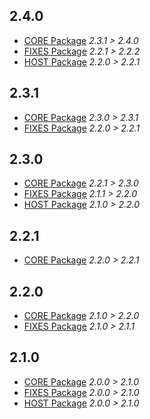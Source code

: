 ## 2.4.0
- [CORE Package](https://thunderstore.io/c/lethal-company/p/Georg9741/LethalVanillaPlusCORE/changelog/) _2.3.1 > 2.4.0_
- [FIXES Package](https://thunderstore.io/c/lethal-company/p/Georg9741/LethalVanillaPlusFIXES/changelog/) _2.2.1 > 2.2.2_
- [HOST Package](https://thunderstore.io/c/lethal-company/p/Georg9741/LethalVanillaPlusHOST/changelog/) _2.2.0 > 2.2.1_

## 2.3.1
- [CORE Package](https://thunderstore.io/c/lethal-company/p/Georg9741/LethalVanillaPlusCORE/changelog/) _2.3.0 > 2.3.1_
- [FIXES Package](https://thunderstore.io/c/lethal-company/p/Georg9741/LethalVanillaPlusFIXES/changelog/) _2.2.0 > 2.2.1_

## 2.3.0
- [CORE Package](https://thunderstore.io/c/lethal-company/p/Georg9741/LethalVanillaPlusCORE/changelog/) _2.2.1 > 2.3.0_
- [FIXES Package](https://thunderstore.io/c/lethal-company/p/Georg9741/LethalVanillaPlusFIXES/changelog/) _2.1.1 > 2.2.0_
- [HOST Package](https://thunderstore.io/c/lethal-company/p/Georg9741/LethalVanillaPlusHOST/changelog/) _2.1.0 > 2.2.0_

## 2.2.1
- [CORE Package](https://thunderstore.io/c/lethal-company/p/Georg9741/LethalVanillaPlusCORE/changelog/) _2.2.0 > 2.2.1_

## 2.2.0
- [CORE Package](https://thunderstore.io/c/lethal-company/p/Georg9741/LethalVanillaPlusCORE/changelog/) _2.1.0 > 2.2.0_
- [FIXES Package](https://thunderstore.io/c/lethal-company/p/Georg9741/LethalVanillaPlusFIXES/changelog/) _2.1.0 > 2.1.1_

## 2.1.0
- [CORE Package](https://thunderstore.io/c/lethal-company/p/Georg9741/LethalVanillaPlusCORE/changelog/) _2.0.0 > 2.1.0_
- [FIXES Package](https://thunderstore.io/c/lethal-company/p/Georg9741/LethalVanillaPlusFIXES/changelog/) _2.0.0 > 2.1.0_
- [HOST Package](https://thunderstore.io/c/lethal-company/p/Georg9741/LethalVanillaPlusHOST/changelog/) _2.0.0 > 2.1.0_